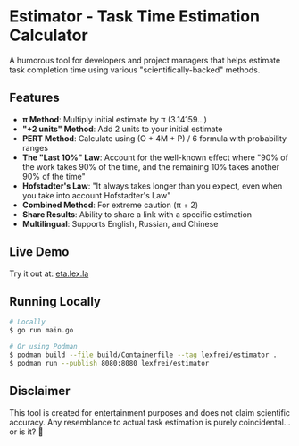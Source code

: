 # Estimator - Task Time Estimation Calculator

A humorous tool for developers and project managers that helps estimate task completion time using various "scientifically-backed" methods.

## Features

- **π Method**: Multiply initial estimate by π (3.14159...)
- **"+2 units" Method**: Add 2 units to your initial estimate
- **PERT Method**: Calculate using (O + 4M + P) / 6 formula with probability ranges
- **The "Last 10%" Law**: Account for the well-known effect where "90% of the work takes 90% of the time, and the remaining 10% takes another 90% of the time"
- **Hofstadter's Law**: "It always takes longer than you expect, even when you take into account Hofstadter's Law"
- **Combined Method**: For extreme caution (π + 2)
- **Share Results**: Ability to share a link with a specific estimation
- **Multilingual**: Supports English, Russian, and Chinese

## Live Demo

Try it out at: [eta.lex.la](https://eta.lex.la)

## Running Locally

```bash
# Locally
$ go run main.go

# Or using Podman
$ podman build --file build/Containerfile --tag lexfrei/estimator .
$ podman run --publish 8080:8080 lexfrei/estimator
```

## Disclaimer

This tool is created for entertainment purposes and does not claim scientific accuracy. Any resemblance to actual task estimation is purely coincidental... or is it? 🤔
